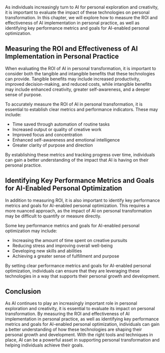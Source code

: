 
As individuals increasingly turn to AI for personal exploration and creativity, it is important to evaluate the impact of these technologies on personal transformation. In this chapter, we will explore how to measure the ROI and effectiveness of AI implementation in personal practice, as well as identifying key performance metrics and goals for AI-enabled personal optimization.

Measuring the ROI and Effectiveness of AI Implementation in Personal Practice
-----------------------------------------------------------------------------

When evaluating the ROI of AI in personal transformation, it is important to consider both the tangible and intangible benefits that these technologies can provide. Tangible benefits may include increased productivity, improved decision-making, and reduced costs, while intangible benefits may include enhanced creativity, greater self-awareness, and a deeper sense of purpose.

To accurately measure the ROI of AI in personal transformation, it is essential to establish clear metrics and performance indicators. These may include:

* Time saved through automation of routine tasks
* Increased output or quality of creative work
* Improved focus and concentration
* Enhanced self-awareness and emotional intelligence
* Greater clarity of purpose and direction

By establishing these metrics and tracking progress over time, individuals can gain a better understanding of the impact that AI is having on their personal practice.

Identifying Key Performance Metrics and Goals for AI-Enabled Personal Optimization
----------------------------------------------------------------------------------

In addition to measuring ROI, it is also important to identify key performance metrics and goals for AI-enabled personal optimization. This requires a more nuanced approach, as the impact of AI on personal transformation may be difficult to quantify or measure directly.

Some key performance metrics and goals for AI-enabled personal optimization may include:

* Increasing the amount of time spent on creative pursuits
* Reducing stress and improving overall well-being
* Developing new skills and abilities
* Achieving a greater sense of fulfillment and purpose

By setting clear performance metrics and goals for AI-enabled personal optimization, individuals can ensure that they are leveraging these technologies in a way that supports their personal growth and development.

Conclusion
----------

As AI continues to play an increasingly important role in personal exploration and creativity, it is essential to evaluate its impact on personal transformation. By measuring the ROI and effectiveness of AI implementation in personal practice, as well as identifying key performance metrics and goals for AI-enabled personal optimization, individuals can gain a better understanding of how these technologies are shaping their personal growth and development. With the right tools and techniques in place, AI can be a powerful asset in supporting personal transformation and helping individuals achieve their goals.
